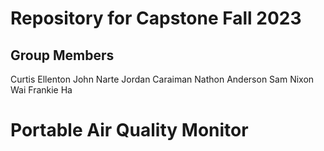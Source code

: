 # Repository for Capstone Fall 2023
## Group Members
Curtis Ellenton
John Narte
Jordan Caraiman
Nathon Anderson
Sam Nixon
Wai Frankie Ha

# Portable Air Quality Monitor


